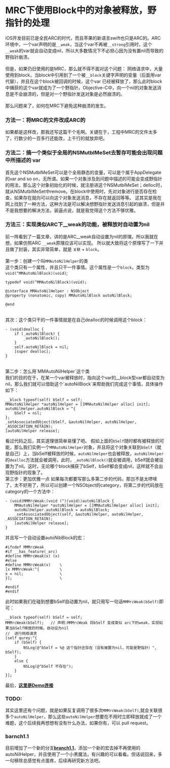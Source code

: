 # MRC下使用Block中的对象被释放，野指针的处理


iOS开发目前已是全民ARC的时代，而且苹果的新语言swift也只是ARC的。ARC环境中，一个var声明的是`__weak`，当这个var不再被`__strong`引用时，这个`__weak`的var就会自动变成nil，所以大多数情况下不必担心因为没有置nil而导致的野指针崩溃。</br>
</br>
但是，如果仍旧使用的是MRC，那么就不得不面对这个问题：
网络请求中，大量使用到block，当block中引用到了一个被`__block`关键字声明的变量（后面用var代替），并且在这个block被回调的时候，这个var 已经被释放了，那么此时block中捕获的这个var就成为了一个野指针。Objective-C中，向一个nil的对象发送消息是不会崩溃的，但是对一个野指针发送对象是必然崩溃的。
</br>
</br>
那么问题来了，如何在MRC下避免这种崩溃的发生。
<!--more-->
### 方法一：将MRC的文件改成ARC的
如果都是这样改，那我还写这篇干个毛啊。关键在于，工程中MRC的文件太多了，行数少的一百多行还能改，上千行的就放弃吧。
### 方法二：搞一个类似于全局的NSMutblMeSet去暂存可能会出现问题中所描述的 var
首先这个NSMutblMeSet可以是个全局静态的变量，可以是个属于AppDelegate的var and so on，无所谓。如果一个对象涉及到问题中描述的可能会变成野指针的用法，那么这个对象初始化的时候，就注册进这个NSMutblMeSet；delloc时，就从NSMutblMeSet中remove。在block中使用时，先对对象进行是否存在检查，如果存在就向可以向这个对象发送消息，不存在就返回等等。
这其实是我在网上找到了一种方法，这种方法是可以解决想野指针发送消息引起的崩溃，但是并不是我想要的解决方法，装逼点说，就是我觉得这个方法不够优雅。
### 方法三：实现类似ARC下__weak的功能，被释放时自动置为nil
前一阵看到了一篇文章，讲的是ARC__weak自动设置为nil的原理。所以我就在想，如果仿照ARC `__weak`原理应该可以实现。
所以就大致将这个原理写了一下并且做了封装，其实非常简单，就是 `关联` + `block`。
</br>
</br>
第一步：创建一个叫`MMAutoNilHelper`的类</br>
这个类只有一个属性，并且只干一件事情。这个属性是一个`block`，类型为`void(^MMAutoNilBlock)(void)`;

```
typedef void(^MMAutoNilBlock)(void);

@interface MMAutoNilHelper : NSObject
@property (nonatomic, copy) MMAutoNilBlock autoNilBlock;

@end
```
</br>
其次：这个类只干的一件事情就是在自己dealloc的时候调用这个block：

```
- (void)dealloc {
    if (_autoNilBlock) {
        _autoNilBlock();
    }
    self.autoNilBlock = nil;
    [super dealloc];
}
```
</br>
第二步：怎么用`MMAutoNilHelper`这个类</br>
我们的目的在于，在某一个var被释放时，指向这个var的__block型var都自动变为nil，那么我们就可以借助这个`autoNilBlock`来帮助我们完成这个事情，具体操作如下：

```
__block typeof(self) bSelf = self;
MMAutoNilHelper *autoNilHelper = [[MMAutoNilHelper alloc] init];
autoNilHelper.autoNilBlock = ^{
    bSelf = nil;
};
_setAssociatedObject(bSelf, &autoNilHelper, autoNilHelper, _ASSOCIATION_RETAIN);
[autoNilHelper release];
```
看过代码之后，其实道理很简单易懂了吧。
假如上面的`bSelf`随时都有被释放的可能，那么我们实例一个`MMAutoNilHelper`对象，并且将这个对象关联到`bSelf`（就是自己）上，当bSelf被释放的时候，`autoNilHelper`也会被释放，`autoNilHelper`的`dealloc`方法就会被调用，此时，`_autoNilBlock()`就会被调用，bSelf就会被设置为了nil。这时，无论哪个block捕获了bSelf，bSelf都会变成nil，这样就不会出现野指针的现象了。
</br>
第三步：更加优雅一点
如果每次都要写那么多第二步的代码，那岂不是太啰嗦了，太不好用了，所以可以创建一个NSObject的category，将第二步的代码放在category的一个方法中：

```
- (void)MMMrcWeak:(void (^)(void))autoNilBlock {
    MMAutoNilHelper *autoNilHelper = [[MMAutoNilHelper alloc] init];
    autoNilHelper.autoNilBlock = autoNilBlock;
    _setAssociatedObject(self, &autoNilHelper, autoNilHelper, _ASSOCIATION_RETAIN);
    [autoNilHelper release];
}
```
并且写一个自动设置autoNibBlock的宏：

```
#ifndef MMMrcWeak
#if __has_feature(_arc)
#define MMMrcWeak(x) (x)
#else
#define MMMrcWeak(x)    \
[x MMMrcWeak:^{         \
x = nil;                \
}];                     \

#endif
#endif
```
此时如果我们在碰到想要bSelf自动置为nil，就只用写一句话`MMMrcWeak(bSelf)`即可：

```
__block typeof(self) bSelf = self;
MMMrcWeak(bSelf);   // 声明:MMMrcWeak 将bSelf 变成类似 arc下的weak，实现如果当bSelf释放的时候，自动设为nil
//  进行网络请求
[self qurey:^{
    if (bSelf) {
        NSLog(@"bSelf = %@ 这个指针还存在（没有被置为nil，可能是野指针）", bSelf);
    }
    else {
        NSLog(@"bSelf 不存在");
    }
}];
```
最后，[**这里是Demo连接**](https://github.com/maquannene/MQAutoNilHelper/tree/master)
</br>
### TODO:
其实这里还有个问题，就是如果反复调用了很多次`MMMrcWeak(bSelf)`,就会关联很多个`autoNilHelper`，那么这些`autoNilHelper`想要在不用时立即释放就成了一个难题，这个后续我再想想有没有什么办法，如果你有，可以 pull request。
</br>
### barnch1.1
目前增加了一个新的分支[**branch1.1**](https://github.com/maquannene/MQAutoNilHelper/tree/branch1.1)，添加一个新的宏去掉不再使用的autoNilHelper，并且使用了一个小黑魔法，有兴趣的可以看看。但话说回来，多一句移除总感觉有点蛋疼，后续再研究新方法吧。
